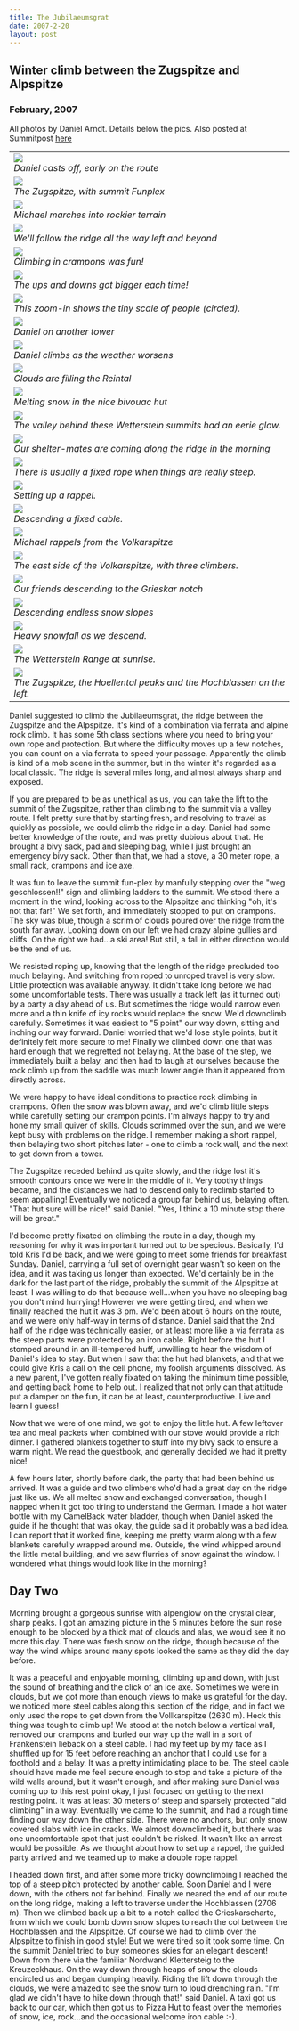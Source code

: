 ```yaml
---
title: The Jubilaeumsgrat
date: 2007-2-20
layout: post
---
```


<h2>Winter climb between the Zugspitze and Alpspitze</h2>
<h3>February, 2007</h3>


All photos by Daniel Arndt. Details below the pics. Also posted at Summitpost
[here](http://www.summitpost.org/cold-steel-the-jubil-umsgrat-in-winter/333734)


<table>
<tr><td>
<a href="images/articles/trips/2007/danielridge.jpg"><img src="images/articles/trips/2007/danielridge.jpg"></a><br>
<i>Daniel casts off, early on the route</i>
</td></tr>
<tr><td>
<a href="images/articles/trips/2007/zuggy.jpg"><img src="images/articles/trips/2007/zuggy.jpg"></a><br>
<i>The Zugspitze, with summit Funplex</i>
</td></tr>
<tr><td>
<a href="images/articles/trips/2007/nicepart.jpg"><img src="images/articles/trips/2007/nicepart.jpg"></a><br>
<i>Michael marches into rockier terrain</i>
</td></tr>
<tr><td>
<a href="images/articles/trips/2007/viewingall.jpg"><img src="images/articles/trips/2007/viewingall.jpg"></a><br>
<i>We'll follow the ridge all the way left and beyond</i>
</td></tr>
<tr><td>
<a href="images/articles/trips/2007/michaelclimb.jpg"><img src="images/articles/trips/2007/michaelclimb.jpg"></a><br>
<i>Climbing in crampons was fun!</i>
</td></tr>
<tr><td>
<a href="images/articles/trips/2007/moreridge.jpg"><img src="images/articles/trips/2007/moreridge.jpg"></a><br>
<i>The ups and downs got bigger each time!</i>
</td></tr>
<tr><td>
<a href="images/articles/trips/2007/scaleoridge.jpg"><img src="images/articles/trips/2007/scaleoridge.jpg"></a><br>
<i>This zoom-in shows the tiny scale of people (circled).</i>
</td></tr>
<tr><td>
<a href="images/articles/trips/2007/danielwalkin.jpg"><img src="images/articles/trips/2007/danielwalkin.jpg"></a><br>
<i>Daniel on another tower</i>
</td></tr>
<tr><td>
<a href="images/articles/trips/2007/balancy.jpg"><img src="images/articles/trips/2007/balancy.jpg"></a><br>
<i>Daniel climbs as the weather worsens</i>
</td></tr>
<tr><td>
<a href="images/articles/trips/2007/weathernogood.jpg"><img src="images/articles/trips/2007/weathernogood.jpg"></a><br>
<i>Clouds are filling the Reintal</i>
</td></tr>
<tr><td>
<a href="images/articles/trips/2007/inhut.jpg"><img src="images/articles/trips/2007/inhut.jpg"></a><br>
<i>Melting snow in the nice bivouac hut</i>
</td></tr>
<tr><td>
<a href="images/articles/trips/2007/glowingvalley.jpg"><img src="images/articles/trips/2007/glowingvalley.jpg"></a><br>
<i>The valley behind these Wetterstein summits had an eerie glow.</i>
</td></tr>
<tr><td>
<a href="images/articles/trips/2007/morninghike.jpg"><img src="images/articles/trips/2007/morninghike.jpg"></a><br>
<i>Our shelter-mates are coming along the ridge in the morning</i>
</td></tr>
<tr><td>
<a href="images/articles/trips/2007/fixedrope.jpg"><img src="images/articles/trips/2007/fixedrope.jpg"></a><br>
<i>There is usually a fixed rope when things are really steep.</i>
</td></tr>
<tr><td>
<a href="images/articles/trips/2007/asmallrappel.jpg"><img src="images/articles/trips/2007/asmallrappel.jpg"></a><br>
<i>Setting up a rappel.</i>
</td></tr>
<tr><td>
<a href="images/articles/trips/2007/beforevolkar.jpg"><img src="images/articles/trips/2007/beforevolkar.jpg"></a><br>
<i>Descending a fixed cable.</i>
</td></tr>
<tr><td>
<a href="images/articles/trips/2007/rappelvolkar.jpg"><img src="images/articles/trips/2007/rappelvolkar.jpg"></a><br>
<i>Michael rappels from the Volkarspitze</i>
</td></tr>
<tr><td>
<a href="images/articles/trips/2007/endlessridge.jpg"><img src="images/articles/trips/2007/endlessridge.jpg"></a><br>
<i>The east side of the Volkarspitze, with three climbers.</i>
</td></tr>
<tr><td>
<a href="images/articles/trips/2007/toalpspitz.jpg"><img src="images/articles/trips/2007/toalpspitz.jpg"></a><br>
<i>Our friends descending to the Grieskar notch</i>
</td></tr>
<tr><td>
<a href="images/articles/trips/2007/descentlong.jpg"><img src="images/articles/trips/2007/descentlong.jpg"></a><br>
<i>Descending endless snow slopes</i>
</td></tr>
<tr><td>
<a href="images/articles/trips/2007/snowydown.jpg"><img src="images/articles/trips/2007/snowydown.jpg"></a><br>
<i>Heavy snowfall as we descend.</i>
</td></tr>
<tr><td>
<a href="images/articles/trips/2007/morningpano.jpg"><img src="images/articles/trips/2007/morningpano.jpg"></a><br>
<i>The Wetterstein Range at sunrise.</i>
</td></tr>
<tr><td>
<a href="images/articles/trips/2007/fromalpspitz.jpg"><img src="images/articles/trips/2007/fromalpspitz.jpg"></a><br>
<i>The Zugspitze, the Hoellental peaks and the Hochblassen on the left.</i>
</td></tr>
</table>

Daniel suggested to climb the Jubilaeumsgrat, the ridge between the Zugspitze and the Alpspitze. It's kind of a combination via ferrata and alpine rock climb. It has some 5th class sections where you need to bring your own rope and protection. But where the difficulty moves up a few notches, you can count on a via ferrata to speed your passage. Apparently the climb is kind of a mob scene in the summer, but in the winter it's regarded as a local classic. The ridge is several miles long, and almost always sharp and exposed. 

If you are prepared to be as unethical as us, you can take the lift to the summit of the Zugspitze, rather than climbing to the summit via a valley route. I felt pretty sure that by starting fresh, and resolving to travel as quickly as possible, we could climb the ridge in a day. Daniel had some better knowledge of the route, and was pretty dubious about that. He brought a bivy sack, pad and sleeping bag, while I just brought an emergency bivy sack. Other than that, we had a stove, a 30 meter rope, a small rack, crampons and ice axe.

It was fun to leave the summit fun-plex by manfully stepping over the "weg geschlossen!!" sign and climbing ladders to the summit. We stood there a moment in the wind, looking across to the Alpspitze and thinking "oh, it's not that far!" We set forth, and immediately stopped to put on crampons. The sky was blue, though a scrim of clouds poured over the ridge from the south far away. Looking down on our left we had crazy alpine gullies and cliffs. On the right we had...a ski area! But still, a fall in either direction would be the end of us.

We resisted roping up, knowing that the length of the ridge precluded too much belaying. And switching from roped to unroped travel is very slow. Little protection was available anyway. It didn't take long before we had some uncomfortable tests. There was usually a track left (as it turned out) by a party a day ahead of us. But sometimes the ridge would narrow even more and a thin knife of icy rocks would replace the snow. We'd downclimb carefully. Sometimes it was easiest to "5 point" our way down, sitting and inching our way forward. Daniel worried that we'd lose style points, but it definitely felt more secure to me! Finally we climbed down one that was hard enough that we regretted not belaying. At the base of the step, we immediately built a belay, and then had to laugh at ourselves because the rock climb up from the saddle was much lower angle than it appeared from directly across. 

We were happy to have ideal conditions to practice rock climbing in crampons. Often the snow was blown away, and we'd climb little steps while carefully setting our crampon points. I'm always happy to try and hone my small quiver of skills. Clouds scrimmed over the sun, and we were kept busy with problems on the ridge. I remember making a short rappel, then belaying two short pitches later - one to climb a rock wall, and the next to get down from a tower.

The Zugspitze receded behind us quite slowly, and the ridge lost it's smooth contours once we were in the middle of it. Very toothy things became, and the distances we had to descend only to reclimb started to seem appalling! Eventually we noticed a group far behind us, belaying often. "That hut sure will be nice!" said Daniel. "Yes, I think a 10 minute stop there will be great."

I'd become pretty fixated on climbing the route in a day, though my reasoning for why it was important turned out to be specious. Basically, I'd told Kris I'd be back, and we were going to meet some friends for breakfast Sunday. Daniel, carrying a full set of overnight gear wasn't so keen on the idea, and it was taking us longer than expected. We'd certainly be in the dark for the last part of the ridge, probably the summit of the Alpspitze at least. I was willing to do that because well...when you have no sleeping bag you don't mind hurrying! However we were getting tired, and when we finally reached the hut it was 3 pm. We'd been about 6 hours on the route, and we were only half-way in terms of distance. Daniel said that the 2nd half of the ridge was technically easier, or at least more like a via ferrata as the steep parts were protected by an iron cable. Right before the hut I stomped around in an ill-tempered huff, unwilling to hear the wisdom of Daniel's idea to stay. But when I saw that the hut had blankets, and that we could give Kris a call on the cell phone, my foolish arguments dissolved. As a new parent, I've gotten really fixated on taking the minimum time possible, and getting back home to help out. I realized that not only can that attitude put a damper on the fun, it can be at least, counterproductive. Live and learn I guess!

Now that we were of one mind, we got to enjoy the little hut. A few leftover tea and meal packets when combined with our stove would provide a rich dinner. I gathered blankets together to stuff into my bivy sack to ensure a warm night. We read the guestbook, and generally decided we had it pretty nice!

A few hours later, shortly before dark, the party that had been behind us arrived. It was a guide and two climbers who'd had a great day on the ridge just like us. We all melted snow and exchanged conversation, though I napped when it got too tiring to understand the German. I made a hot water bottle with my CamelBack water bladder, though when Daniel asked the guide if he thought that was okay, the guide said it probably was a bad idea. I can report that it worked fine, keeping me pretty warm along with a few blankets carefully wrapped around me. Outside, the wind whipped around the little metal building, and we saw flurries of snow against the window. I wondered what things would look like in the morning?


Day Two
---

Morning brought a gorgeous sunrise with alpenglow on the crystal clear, sharp peaks. I got an amazing picture in the 5 minutes before the sun rose enough to be blocked by a thick mat of clouds and alas, we would see it no more this day. There was fresh snow on the ridge, though because of the way the wind whips around many spots looked the same as they did the day before.

It was a peaceful and enjoyable morning, climbing up and down, with just the sound of breathing and the click of an ice axe. Sometimes we were in clouds, but we got more than enough views to make us grateful for the day. we noticed more steel cables along this section of the ridge, and in fact we only used the rope to get down from the Vollkarspitze (2630 m). Heck this thing was tough to climb up! We stood at the notch below a vertical wall, removed our crampons and burled our way up the wall in a sort of Frankenstein lieback on a steel cable. I had my feet up by my face as I shuffled up for 15 feet before reaching an anchor that I could use for a foothold and a belay. It was a pretty intimidating place to be. The steel cable should have made me feel secure enough to stop and take a picture of the wild walls around, but it wasn't enough, and after making sure Daniel was coming up to this rest point okay, I just focused on getting to the next resting point. It was at least 30 meters of steep and sparsely protected "aid climbing" in a way. Eventually we came to the summit, and had a rough time finding our way down the other side. There were no anchors, but only snow covered slabs with ice in cracks. We almost downclimbed it, but there was one uncomfortable spot that just couldn't be risked. It wasn't like an arrest would be possible. As we thought about how to set up a rappel, the guided party arrived and we teamed up to make a double rope rappel.

I headed down first, and after some more tricky downclimbing I reached the top of a steep pitch protected by another cable. Soon Daniel and I were down, with the others not far behind. Finally we neared the end of our route on the long ridge, making a left to traverse under the Hochblassen (2706 m). Then we climbed back up a bit to a notch called the Grieskarscharte, from which we could bomb down snow slopes to reach the col between the Hochblassen and the Alpspitze. Of course we had to climb over the Alpspitze to finish in good style! But we were tired so it took some time. On the summit Daniel tried to buy someones skies for an elegant descent! Down from there via the familiar Nordwand Klettersteig to the Kreuzeckhaus. On the way down through heaps of snow the clouds encircled us and began dumping heavily. Riding the lift down through the clouds, we were amazed to see the snow turn to loud drenching rain. "I'm glad we didn't have to hike down through that!" said Daniel. A taxi got us back to our car, which then got us to Pizza Hut to feast over the memories of snow, ice, rock...and the occasional welcome iron cable :-).                                                              
